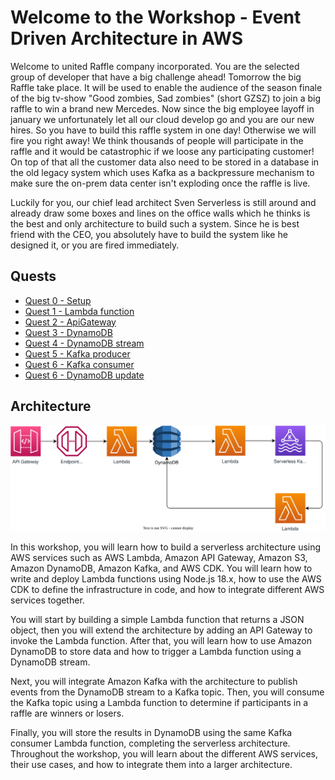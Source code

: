 # Welcome to the Workshop - Event Driven Architecture in AWS

Welcome to united Raffle company incorporated. You are the selected group of developer that have a big challenge ahead! Tomorrow the big Raffle take place. It will be used to enable the audience of the season finale of the big tv-show "Good zombies, Sad zombies" (short GZSZ) to join a big raffle to win a brand new Mercedes.
Now since the big employee layoff in january we unfortunately let all our cloud develop go and you are our new hires. So you have to build this raffle system in one day! Otherwise we will fire you right away!
We think thousands of people will participate in the raffle and it would be catastrophic if we loose any participating customer!
On top of that all the customer data also need to be stored in a database in the old legacy system which uses Kafka as a backpressure mechanism to make sure the on-prem data center isn't exploding once the raffle is live.

Luckily for you, our chief lead architect Sven Serverless is still around and already draw some boxes and lines on the office walls which he thinks is the best and only architecture to build such a system.
Since he is best friend with the CEO, you absolutely have to build the system like he designed it, or you are fired immediately.

## Quests

- [Quest 0 - Setup](./docs/00-Setup.md)
- [Quest 1 - Lambda function](./docs/01-Lambda.md)
- [Quest 2 - ApiGateway](./docs/02-Apigateway.md)
- [Quest 3 - DynamoDB](./docs/03-DynamoDB.md)
- [Quest 4 - DynamoDB stream](./docs/04-DynamoDB_streams.md)
- [Quest 5 - Kafka producer](./docs/05-Kafka_producer.md)
- [Quest 6 - Kafka consumer](./docs/06-Kafka_consumer.md)
- [Quest 6 - DynamoDB update](./docs/07-DynamoDB_update.md)
## Architecture

![Architecture](./architecture.drawio.svg)

In this workshop, you will learn how to build a serverless architecture using AWS services such as AWS Lambda, Amazon API Gateway, Amazon S3, Amazon DynamoDB, Amazon Kafka, and AWS CDK. 
You will learn how to write and deploy Lambda functions using Node.js 18.x, how to use the AWS CDK to define the infrastructure in code, and how to integrate different AWS services together.

You will start by building a simple Lambda function that returns a JSON object, then you will extend the architecture by adding an API Gateway to invoke the Lambda function. 
After that, you will learn how to use Amazon DynamoDB to store data and how to trigger a Lambda function using a DynamoDB stream.

Next, you will integrate Amazon Kafka with the architecture to publish events from the DynamoDB stream to a Kafka topic. 
Then, you will consume the Kafka topic using a Lambda function to determine if participants in a raffle are winners or losers.

Finally, you will store the results in DynamoDB using the same Kafka consumer Lambda function, completing the serverless architecture. 
Throughout the workshop, you will learn about the different AWS services, their use cases, and how to integrate them into a larger architecture.
